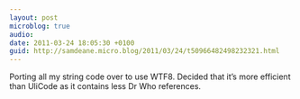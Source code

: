 ```yaml
---
layout: post
microblog: true
audio: 
date: 2011-03-24 18:05:30 +0100
guid: http://samdeane.micro.blog/2011/03/24/t50966482498232321.html
---
```

Porting all my string code over to use WTF8. Decided that it’s more efficient than UliCode as it contains less Dr Who references.
